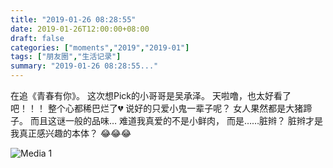 ```yaml
---
title: "2019-01-26 08:28:55"
date: 2019-01-26T12:00:00+08:00
draft: false
categories: ["moments","2019","2019-01"]
tags: ["朋友圈","生活记录"]
summary: "2019-01-26 08:28:55..."
---
```


在追《青春有你》。
这次想Pick的小哥哥是吴承泽。
天啦噜，也太好看了吧！！！
整个心都稀巴烂了💔
说好的只爱小鬼一辈子呢？
女人果然都是大猪蹄子。
而且这谜一般的品味…
难道我真爱的不是小鲜肉，
而是……脏辫？
脏辫才是我真正感兴趣的本体？
😂😂😂

![Media 1](/Moments/photos/2019-01-26/201901260828550.jpg)

